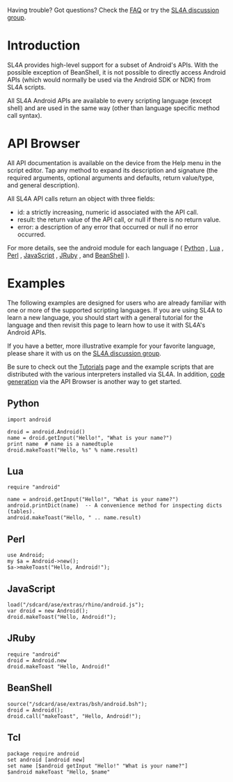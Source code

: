 Having trouble? Got questions? Check the [FAQ](FAQ.md) or try the
[SL4A discussion group](http://groups.google.com/group/android-scripting).

# Introduction #

SL4A provides high-level support for a subset of Android's APIs. With the
possible exception of BeanShell, it is not possible to directly access Android
APIs (which would normally be used via the Android SDK or NDK) from SL4A
scripts.

All SL4A Android APIs are available to every scripting language (except shell)
and are used in the same way (other than language specific method call syntax).

# API Browser #

All API documentation is available on the device from the Help menu in the
script editor. Tap any method to expand its description and signature (the
required arguments, optional arguments and defaults, return value/type, and
general description).

All SL4A API calls return an object with three fields:

  * id: a strictly increasing, numeric id associated with the API call.
  * result: the return value of the API call, or null if there is no return value.
  * error: a description of any error that occurred or null if no error occurred.

For more details, see the android module for each language (
[Python](http://github.com/kuri65536/python-for-android/blob/master/python-biuld/python-libs/ase/android.py)
, [Lua](../lua/ase/android/init.lua)
, [Perl](../perl/src/Cross/Android.pm)
, [JavaScript](../rhino/ase/android.js)
, [JRuby](../jruby/android.rb)
, and [BeanShell](../beanshell/ase/android.bsh)
).

# Examples #

The following examples are designed for users who are already familiar with one
or more of the supported scripting languages. If you are using SL4A to learn a
new language, you should start with a general tutorial for the language and then
revisit this page to learn how to use it with SL4A's Android APIs.

If you have a better, more illustrative example for your favorite language,
please share it with us on the [SL4A discussion
group](http://groups.google.com/group/android-scripting).

Be sure to check out the [Tutorials](Tutorials.md) page and the example scripts
that are distributed with the various interpreters installed via SL4A. In
addition, [code
generation](http://www.youtube.com/user/damonkohler#p/c/07A81E6CE96F158B/0/4bsbzLEEdQs)
via the API Browser is another way to get started.

## Python ##

```
import android

droid = android.Android()
name = droid.getInput("Hello!", "What is your name?")
print name  # name is a namedtuple
droid.makeToast("Hello, %s" % name.result)
```

## Lua ##

```
require "android"

name = android.getInput("Hello!", "What is your name?")
android.printDict(name)  -- A convenience method for inspecting dicts (tables).
android.makeToast("Hello, " .. name.result)
```

## Perl ##

```
use Android;
my $a = Android->new();
$a->makeToast("Hello, Android!");
```

## JavaScript ##

```
load("/sdcard/ase/extras/rhino/android.js");
var droid = new Android();
droid.makeToast("Hello, Android!");
```

## JRuby ##

```
require "android"
droid = Android.new
droid.makeToast "Hello, Android!"
```

## BeanShell ##

```
source("/sdcard/ase/extras/bsh/android.bsh");
droid = Android();
droid.call("makeToast", "Hello, Android!");
```

## Tcl ##

```
package require android
set android [android new]
set name [$android getInput "Hello!" "What is your name?"]
$android makeToast "Hello, $name"
```

<!---
 vi: ft=markdown:et:fdm=marker
 -->
